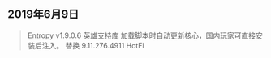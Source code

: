 ## 2019年6月9日
>Entropy v1.9.0.6
  英雄支持库
  加载脚本时自动更新核心，国内玩家可直接安装后注入。
  替换 9.11.276.4911 HotFi
  
  
  
  
